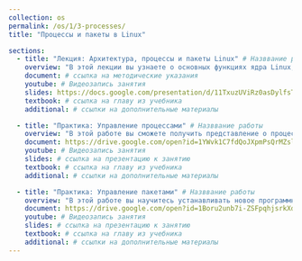 ```yaml
---
collection: os
permalink: /os/1/3-processes/
title: "Процессы и пакеты в Linux"

sections:
  - title: "Лекция: Архитектура, процессы и пакеты Linux" # Назввание работы
    overview: "В этой лекции вы узнаете о основных функциях ядра Linux, основных командах управления процессами, а также как устанавливать программы в Linux." # Пояснительный текст
    document: # ссылка на методические указания
    youtube: # Видеозапись занятия
    slides: https://docs.google.com/presentation/d/11TxuzUViRz0asDylfsTKGyHHONgaBm5Jrd3f4IL2Alo/edit?usp=sharing
    textbook: # ссылка на главу из учебника
    additional: # ссылки на дополнительные материалы

  - title: "Практика: Управление процессами" # Назввание работы
    overview: "В этой работе вы сможете получить представление о процессах, как о способе управления ресурсами в Линукс, научиться получать и анализировать информацию о процессах и управлять состоянием выполняющихся процессов." # Пояснительный текст
    document: https://drive.google.com/open?id=1YWvk1C7fdQoJXpmPsQrMZsl8rd2mY0CkU4YwRd6vmyg
    youtube: # Видеозапись занятия
    slides: # ссылка на презентацию к занятию
    textbook: # ссылка на главу из учебника
    additional: # ссылки на дополнительные материалы

  - title: "Практика: Управление пакетами" # Назввание работы
    overview: "В этой работе вы научитесь устанавливать новое программное обеспечение, как при помощи специальных программ инсталляторов, так и путем компилирования из исходных файлов."
    document: https://drive.google.com/open?id=1Boru2unb7i-ZSFpqhjsrkXdB-NOpyuB8TUbO_jfPBWI
    youtube: # Видеозапись занятия
    slides: # ссылка на презентацию к занятию
    textbook: # ссылка на главу из учебника
    additional: # ссылки на дополнительные материалы
---
```

